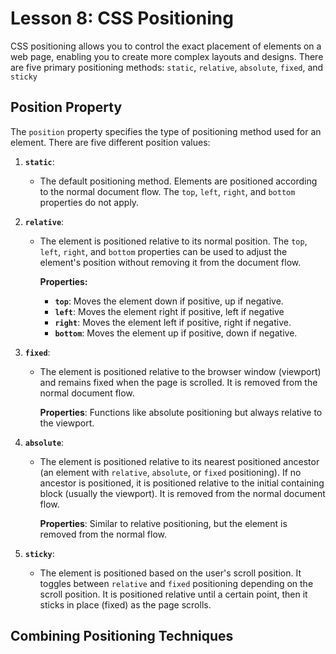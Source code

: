 # **Lesson 8: CSS Positioning**

CSS positioning allows you to control the exact placement of elements on a web page, enabling you to create more complex layouts and designs. There are five primary positioning methods: `static`, `relative`, `absolute`, `fixed`, and `sticky`

## **Position Property**

The `position` property specifies the type of positioning method used for an element. There are five different position values:

1. **`static`**:  
   - The default positioning method. Elements are positioned according to the normal document flow. The `top`, `left`, `right`, and `bottom` properties do not apply.

2. **`relative`**:  
   - The element is positioned relative to its normal position. The `top`, `left`, `right`, and `bottom` properties can be used to adjust the element's position without removing it from the document flow.
  
	  **Properties:** 
	   - **`top`**: Moves the element down if positive, up if negative. 
	   - **`left`**: Moves the element right if positive, left if negative
	   - **`right`**: Moves the element left if positive, right if negative. 
	   - **`bottom`**: Moves the element up if positive, down if negative.

3. **`fixed`**:  
   - The element is positioned relative to the browser window (viewport) and remains fixed when the page is scrolled. It is removed from the normal document flow.
	
		**Properties**: Functions like absolute positioning but always relative to the viewport.

4. **`absolute`**:  
   - The element is positioned relative to its nearest positioned ancestor (an element with `relative`, `absolute`, or `fixed` positioning). If no ancestor is positioned, it is positioned relative to the initial containing block (usually the viewport). It is removed from the normal document flow.
   
	   **Properties**: Similar to relative positioning, but the element is removed from the normal flow. 

5. **`sticky`**:  
   - The element is positioned based on the user's scroll position. It toggles between `relative` and `fixed` positioning depending on the scroll position. It is positioned relative until a certain point, then it sticks in place (fixed) as the page scrolls.

## **Combining Positioning Techniques**


<!--stackedit_data:
eyJoaXN0b3J5IjpbLTE5MDk5ODM2ODIsLTExODYwNjI2MjBdfQ
==
-->
